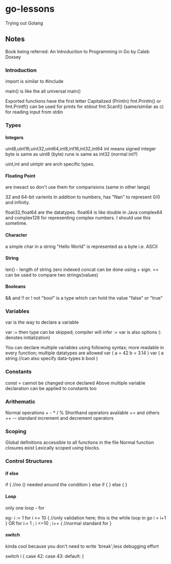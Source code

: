 # go-lessons
Trying out Golang

## Notes
Book being referred: An Introduction to Programming in Go by Caleb Doxsey

### Introduction 
import is similar to #include

main() is like the all universal main()

Exported functions have the first letter Capitalized (Println)
fmt.Println() or fmt.Printf() can be used for prints for stdout
fmt.Scanf() (same/similar as c) for reading input from stdin
### Types

#### Integers
uint8,uint16,uint32,uint64,int8,int16,int32,int64
int means signed integer
byte is same as uint8 (byte)
rune is same as int32 (normal int?)

uint,int and uintptr are arch specific types.

#### Floating Point
are inexact so don't use them for comparisions (same in other langs)

32 and 64-bit varients
In addition to numbers, has "Nan" to represent 0/0 and infinity.

float32,float64 are the datatypes. float64 is like double in Java
complex64 and complex128 for representing complex numbers. I should use this sometime.


#### Character
a simple char in a string "Hello World" is represented as a byte i.e. ASCII

#### String
len() - length of string
zero indexed
concat  can be done using + sign.
== can be used to compare two strings(values)

#### Booleans
&& and
!! or
! not
"bool" is a type which can hold the value "false" or "true"

### Variables

var <name> <type> is the way to declare a variable

var <name> := <value> then type can be skipped; compiler will infer
 <name> := <value>  var is also options (: denotes initialization)

You can declare multiple variables using following syntax; more readable in every function; multiple datatypes are allowed
var (
	a = 42
	b = 3.14
)
var (
	a string //can also specify data-types
	b bool 
)
### Constants
const <name>  <type> = <value> 
cannot be changed once declared
Above multiple variable declaration can be applied to constants too

### Arithematic
Normal operations + - * / %
Shorthand operators available += and others
++ -- standard increment and decrement operators

### Scoping
Global definitions accessible to all functions in the file
Normal function closures exist
Lexically scoped using blocks.

### Control Structures

#### if else
if <condition> { //no () needed around the condition
} else if <condition> {
} else {
}


#### Loop
only one loop - for

eg- 
i := 1
for i <= 10 { //only validation here; this is the while loop in go
	i = i+1
}
OR
for i:= 1 ; i <=10 ; i++ { //normal standard for
}

#### switch
kinda cool because you don't need to write 'break';less debugging effort

switch i {
case 42:
case 43:
default:
}
